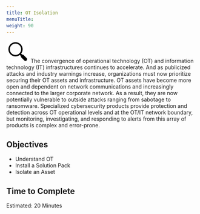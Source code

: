 ```yaml
---
title: OT Isolation
menuTitle:
weight: 90
---
```


![search_icon](mag_glass.svg)
The convergence of operational technology (OT) and information technology (IT) infrastructures continues to accelerate. And as publicized attacks and industry warnings increase, organizations must now prioritize securing their OT assets and infrastructure. OT assets have become more open and dependent on network communications and increasingly connected to the larger corporate network. As a result, they are now potentially vulnerable to outside attacks ranging from sabotage to ransomware. Specialized cybersecurity products provide protection and detection across OT operational levels and at the OT/IT network boundary, but monitoring, investigating, and responding to alerts from this array of products is complex and error-prone.

## Objectives

- Understand OT
- Install a Solution Pack
- Isolate an Asset

## Time to Complete

Estimated: 20 Minutes
